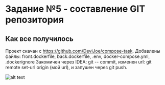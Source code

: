 # Задание №5 - составление GIT репозитория 

## Как все получилось
Проект скачан с https://github.com/DeviJoe/compose-task. Добавлены файлы: front.dockerfile, back.dockerfile, .env, docker-compose.yml, .dockerignore 
Закомичен через IDEA: git -- commit, изменен url: git remote set-url origin (мой url), и запушен через git push.

![alt text](test_rep_git/x9SsHPeAl2s.jpg "Просто для вида")

